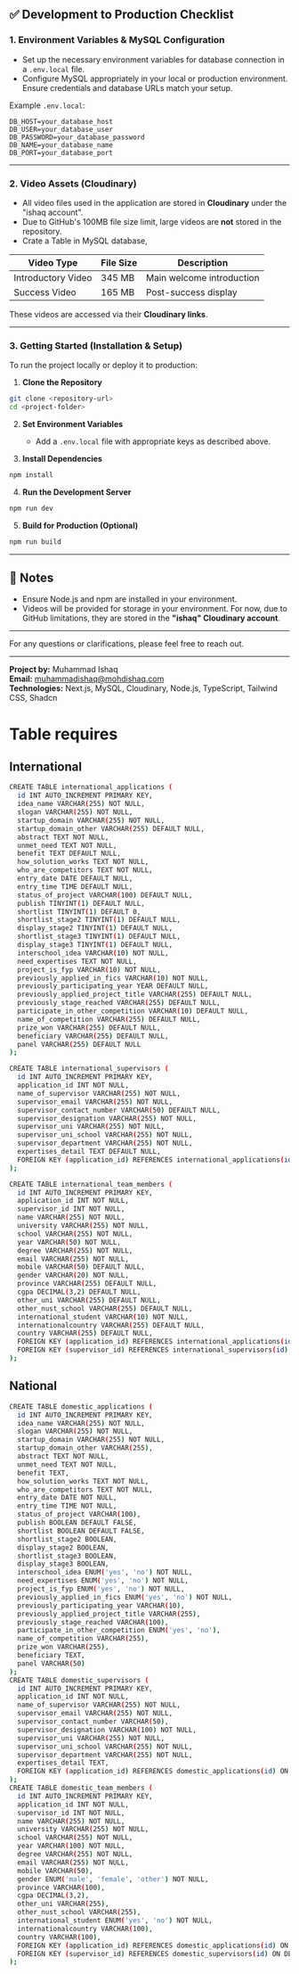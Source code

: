 ## ✅ Development to Production Checklist

### 1. Environment Variables & MySQL Configuration

- Set up the necessary environment variables for database connection in a `.env.local` file.
- Configure MySQL appropriately in your local or production environment. Ensure credentials and database URLs match your setup.

Example `.env.local`:
```env
DB_HOST=your_database_host
DB_USER=your_database_user
DB_PASSWORD=your_database_password
DB_NAME=your_database_name
DB_PORT=your_database_port
```

---

### 2. Video Assets (Cloudinary)

- All video files used in the application are stored in **Cloudinary** under the "ishaq account".
- Due to GitHub's 100MB file size limit, large videos are **not** stored in the repository.
- Crate a Table in MySQL database,

| Video Type        | File Size | Description              |
|-------------------|-----------|--------------------------|
| Introductory Video| 345 MB    | Main welcome introduction|
| Success Video     | 165 MB    | Post-success display     |

These videos are accessed via their **Cloudinary links**.

---

### 3. Getting Started (Installation & Setup)

To run the project locally or deploy it to production:

1. **Clone the Repository**
```bash
git clone <repository-url>
cd <project-folder>
```

2. **Set Environment Variables**
   - Add a `.env.local` file with appropriate keys as described above.

3. **Install Dependencies**
```bash
npm install
```

4. **Run the Development Server**
```bash
npm run dev
```

5. **Build for Production (Optional)**
```bash
npm run build
```

---

## 🔧 Notes

- Ensure Node.js and npm are installed in your environment.
- Videos will be provided for storage in your environment. For now, due to GitHub limitations, they are stored in the **"ishaq" Cloudinary account**.

---

For any questions or clarifications, please feel free to reach out.

---

**Project by:** Muhammad Ishaq  
**Email:** muhammadishaq@mohdishaq.com  
**Technologies:** Next.js, MySQL, Cloudinary, Node.js, TypeScript, Tailwind CSS, Shadcn
# Table requires
## International
```bash
CREATE TABLE international_applications (
  id INT AUTO_INCREMENT PRIMARY KEY,
  idea_name VARCHAR(255) NOT NULL,
  slogan VARCHAR(255) NOT NULL,
  startup_domain VARCHAR(255) NOT NULL,
  startup_domain_other VARCHAR(255) DEFAULT NULL,
  abstract TEXT NOT NULL,
  unmet_need TEXT NOT NULL,
  benefit TEXT DEFAULT NULL,
  how_solution_works TEXT NOT NULL,
  who_are_competitors TEXT NOT NULL,
  entry_date DATE DEFAULT NULL,
  entry_time TIME DEFAULT NULL,
  status_of_project VARCHAR(100) DEFAULT NULL,
  publish TINYINT(1) DEFAULT NULL,
  shortlist TINYINT(1) DEFAULT 0,
  shortlist_stage2 TINYINT(1) DEFAULT NULL,
  display_stage2 TINYINT(1) DEFAULT NULL,
  shortlist_stage3 TINYINT(1) DEFAULT NULL,
  display_stage3 TINYINT(1) DEFAULT NULL,
  interschool_idea VARCHAR(10) NOT NULL,
  need_expertises TEXT NOT NULL,
  project_is_fyp VARCHAR(10) NOT NULL,
  previously_applied_in_fics VARCHAR(10) NOT NULL,
  previously_participating_year YEAR DEFAULT NULL,
  previously_applied_project_title VARCHAR(255) DEFAULT NULL,
  previously_stage_reached VARCHAR(255) DEFAULT NULL,
  participate_in_other_competition VARCHAR(10) DEFAULT NULL,
  name_of_competition VARCHAR(255) DEFAULT NULL,
  prize_won VARCHAR(255) DEFAULT NULL,
  beneficiary VARCHAR(255) DEFAULT NULL,
  panel VARCHAR(255) DEFAULT NULL
);

CREATE TABLE international_supervisors (
  id INT AUTO_INCREMENT PRIMARY KEY,
  application_id INT NOT NULL,
  name_of_supervisor VARCHAR(255) NOT NULL,
  supervisor_email VARCHAR(255) NOT NULL,
  supervisor_contact_number VARCHAR(50) DEFAULT NULL,
  supervisor_designation VARCHAR(255) NOT NULL,
  supervisor_uni VARCHAR(255) NOT NULL,
  supervisor_uni_school VARCHAR(255) NOT NULL,
  supervisor_department VARCHAR(255) NOT NULL,
  expertises_detail TEXT DEFAULT NULL,
  FOREIGN KEY (application_id) REFERENCES international_applications(id) ON DELETE CASCADE
);

CREATE TABLE international_team_members (
  id INT AUTO_INCREMENT PRIMARY KEY,
  application_id INT NOT NULL,
  supervisor_id INT NOT NULL,
  name VARCHAR(255) NOT NULL,
  university VARCHAR(255) NOT NULL,
  school VARCHAR(255) NOT NULL,
  year VARCHAR(50) NOT NULL,
  degree VARCHAR(255) NOT NULL,
  email VARCHAR(255) NOT NULL,
  mobile VARCHAR(50) DEFAULT NULL,
  gender VARCHAR(20) NOT NULL,
  province VARCHAR(255) DEFAULT NULL,
  cgpa DECIMAL(3,2) DEFAULT NULL,
  other_uni VARCHAR(255) DEFAULT NULL,
  other_nust_school VARCHAR(255) DEFAULT NULL,
  international_student VARCHAR(10) NOT NULL,
  internationalcountry VARCHAR(255) DEFAULT NULL,
  country VARCHAR(255) DEFAULT NULL,
  FOREIGN KEY (application_id) REFERENCES international_applications(id) ON DELETE CASCADE,
  FOREIGN KEY (supervisor_id) REFERENCES international_supervisors(id) ON DELETE CASCADE
);
```

## National 
```bash
CREATE TABLE domestic_applications (
  id INT AUTO_INCREMENT PRIMARY KEY,
  idea_name VARCHAR(255) NOT NULL,
  slogan VARCHAR(255) NOT NULL,
  startup_domain VARCHAR(255) NOT NULL,
  startup_domain_other VARCHAR(255),
  abstract TEXT NOT NULL,
  unmet_need TEXT NOT NULL,
  benefit TEXT,
  how_solution_works TEXT NOT NULL,
  who_are_competitors TEXT NOT NULL,
  entry_date DATE NOT NULL,
  entry_time TIME NOT NULL,
  status_of_project VARCHAR(100),
  publish BOOLEAN DEFAULT FALSE,
  shortlist BOOLEAN DEFAULT FALSE,
  shortlist_stage2 BOOLEAN,
  display_stage2 BOOLEAN,
  shortlist_stage3 BOOLEAN,
  display_stage3 BOOLEAN,
  interschool_idea ENUM('yes', 'no') NOT NULL,
  need_expertises ENUM('yes', 'no') NOT NULL,
  project_is_fyp ENUM('yes', 'no') NOT NULL,
  previously_applied_in_fics ENUM('yes', 'no') NOT NULL,
  previously_participating_year VARCHAR(10),
  previously_applied_project_title VARCHAR(255),
  previously_stage_reached VARCHAR(100),
  participate_in_other_competition ENUM('yes', 'no'),
  name_of_competition VARCHAR(255),
  prize_won VARCHAR(255),
  beneficiary TEXT,
  panel VARCHAR(50)
);
CREATE TABLE domestic_supervisors (
  id INT AUTO_INCREMENT PRIMARY KEY,
  application_id INT NOT NULL,
  name_of_supervisor VARCHAR(255) NOT NULL,
  supervisor_email VARCHAR(255) NOT NULL,
  supervisor_contact_number VARCHAR(50),
  supervisor_designation VARCHAR(100) NOT NULL,
  supervisor_uni VARCHAR(255) NOT NULL,
  supervisor_uni_school VARCHAR(255) NOT NULL,
  supervisor_department VARCHAR(255) NOT NULL,
  expertises_detail TEXT,
  FOREIGN KEY (application_id) REFERENCES domestic_applications(id) ON DELETE CASCADE
);
CREATE TABLE domestic_team_members (
  id INT AUTO_INCREMENT PRIMARY KEY,
  application_id INT NOT NULL,
  supervisor_id INT NOT NULL,
  name VARCHAR(255) NOT NULL,
  university VARCHAR(255) NOT NULL,
  school VARCHAR(255) NOT NULL,
  year VARCHAR(100) NOT NULL,
  degree VARCHAR(255) NOT NULL,
  email VARCHAR(255) NOT NULL,
  mobile VARCHAR(50),
  gender ENUM('male', 'female', 'other') NOT NULL,
  province VARCHAR(100),
  cgpa DECIMAL(3,2),
  other_uni VARCHAR(255),
  other_nust_school VARCHAR(255),
  international_student ENUM('yes', 'no') NOT NULL,
  internationalcountry VARCHAR(100),
  country VARCHAR(100),
  FOREIGN KEY (application_id) REFERENCES domestic_applications(id) ON DELETE CASCADE,
  FOREIGN KEY (supervisor_id) REFERENCES domestic_supervisors(id) ON DELETE CASCADE
);
```